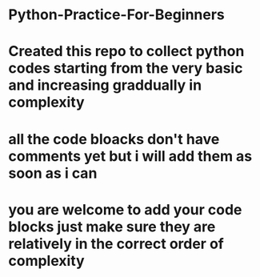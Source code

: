 # Python-Practice-For-Beginners
# Created this repo to collect python codes starting from the very basic and increasing graddually in complexity
# all the code bloacks don't have comments yet but i will add them as soon as i can
# you are welcome to add your code blocks just make sure they are relatively in the correct order of complexity

